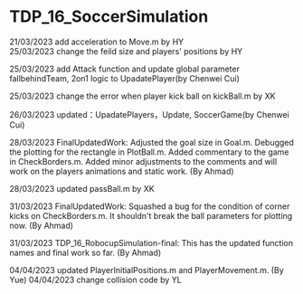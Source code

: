 # TDP_16_SoccerSimulation
21/03/2023 add acceleration to Move.m   by HY  
25/03/2023 change the feild size and players' positions   by HY

25/03/2023 add Attack function and update global parameter fallbehindTeam, 2on1 logic to UpadatePlayer(by Chenwei Cui)

25/03/2023  change the error when player kick ball on kickBall.m   by XK

26/03/2023 updated：UpadatePlayers，Update, SoccerGame(by Chenwei Cui)

28/03/2023 FinalUpdatedWork: Adjusted the goal size in Goal.m. Debugged the plotting for the rectangle in PlotBall.m. Added commentary to the game in CheckBorders.m. Added minor adjustments to the comments and will work on the players animations and static work. (By Ahmad)

28/03/2023 updated passBall.m  by XK

31/03/2023 FinalUpdatedWork: Squashed a bug for the condition of corner kicks on CheckBorders.m. It shouldn't break the ball parameters for plotting now. (By Ahmad)

31/03/2023 TDP_16_RobocupSimulation-final: This has the updated function names and final work so far. (By Ahmad)

04/04/2023 updated PlayerInitialPositions.m and PlayerMovement.m. (By Yue)
04/04/2023 change collision code by YL
